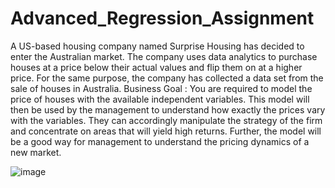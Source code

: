 # Advanced_Regression_Assignment

A US-based housing company named Surprise Housing has  decided to enter the Australian market. The company uses data analytics to  purchase houses at a price below their actual values and flip them on at a  higher price. For the same purpose, the company has collected a data set  from the sale of houses in Australia.
Business Goal : You are required to model the price of houses with the available independent variables. This  model will then be used by the management to understand how exactly the prices vary with the variables.  They can accordingly manipulate the strategy of the firm and concentrate on areas that will yield high returns.  Further, the model will be a good way for management to understand the pricing dynamics of a new market.

![image](https://user-images.githubusercontent.com/6111204/185202514-aef1cb96-2885-4aaf-b64d-5de0b7e1e593.png)
